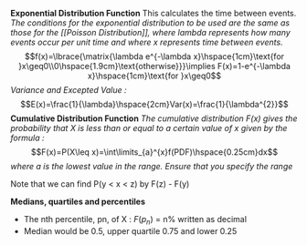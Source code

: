 **Exponential Distribution Function**
This calculates the time between events. *The conditions for the exponential distribution to be used are the same as those for the [[Poisson Distribution]], where lambda represents how many events occur per unit time and where x represents time between events.* $$f(x)=\lbrace{\matrix{\lambda e^{-\lambda x}\hspace{1cm}\text{for }x\geq0\\0\hspace{1.9cm}\text{otherwise}}}\implies F(x)=1-e^{-\lambda x}\hspace{1cm}\text{for }x\geq0$$
*Variance and Excepted Value :*$$E(x)=\frac{1}{\lambda}\hspace{2cm}Var(x)=\frac{1}{\lambda^{2}}$$
**Cumulative Distribution Function**
*The cumulative distribution F(x) gives the probability that X is less than or equal to a certain value of x given by the formula :* $$F(x)=P(X\leq x)=\int\limits_{a}^{x}f(PDF)\hspace{0.25cm}dx$$*where a is the lowest value in the range. Ensure that you specify the range*

Note that we can find P(y < x < z) by F(z) - F(y)

**Medians, quartiles and percentiles**
- The nth percentile, pn, of X : $F(p_{n})$ = n% written as decimal
- Median would be 0.5, upper quartile 0.75 and lower 0.25